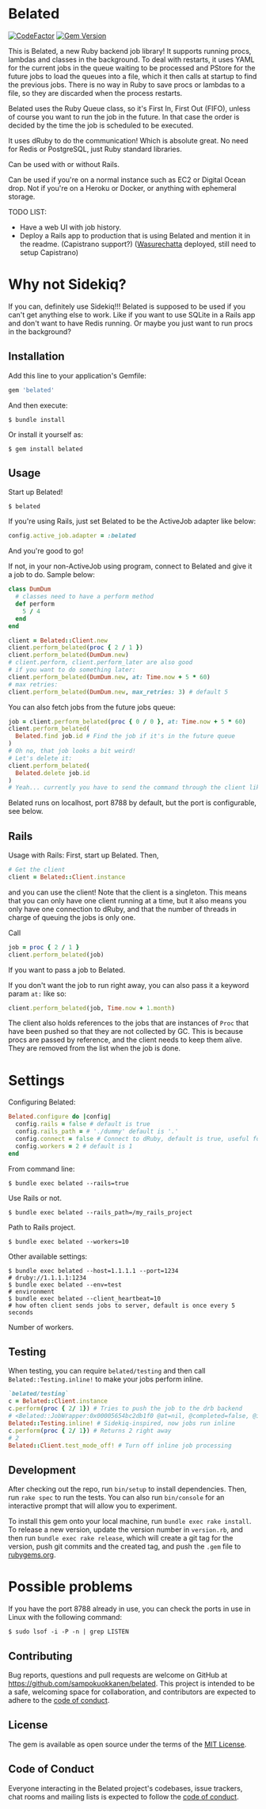 # Belated

[![CodeFactor](https://www.codefactor.io/repository/github/sampokuokkanen/belated/badge)](https://www.codefactor.io/repository/github/sampokuokkanen/belated) [![Gem Version](https://badge.fury.io/rb/belated.svg)](https://badge.fury.io/rb/belated)

This is Belated, a new Ruby backend job library! It supports running procs, lambdas and classes in the background. To deal with restarts, it uses YAML for the current jobs in the queue waiting to be processed and PStore for the future jobs to load the queues into a file, which it then calls at startup to find the previous jobs. There is no way in Ruby to save procs or lambdas to a file, so they are discarded when the process restarts.

Belated uses the Ruby Queue class, so it's First In, First Out (FIFO), unless of course you want to run the job in the future. In that case the order is decided by the time the job is scheduled to be executed. 

It uses dRuby to do the communication! Which is absolute great. No need for Redis or PostgreSQL, just Ruby standard libraries.

Can be used with or without Rails. 

Can be used if you're on a normal instance such as EC2 or Digital Ocean drop. Not if you're on a Heroku or Docker, or anything with ephemeral storage. 

TODO LIST:

- Have a web UI with job history.
- Deploy a Rails app to production that is using Belated
  and mention it in the readme. (Capistrano support?)
  ([Wasurechatta](https://wasurechatta.com/) deployed, still need to setup Capistrano)

# Why not Sidekiq? 

If you can, definitely use Sidekiq!!! Belated is supposed to be used if you can't get anything else to work. Like if you want to use SQLite in a Rails app and don't want to have Redis running. Or maybe you just want to run procs in the background? 

## Installation

Add this line to your application's Gemfile:

```ruby
gem 'belated'
```

And then execute:

    $ bundle install

Or install it yourself as:

    $ gem install belated

## Usage

Start up Belated!

    $ belated

If you're using Rails, just set Belated to be the ActiveJob adapter like below:

```ruby
config.active_job.adapter = :belated
```

And you're good to go!

If not, in your non-ActiveJob using program, connect to Belated and give it a job to do.
Sample below:

```ruby
class DumDum
  # classes need to have a perform method
  def perform
    5 / 4
  end
end

client = Belated::Client.new
client.perform_belated(proc { 2 / 1 })
client.perform_belated(DumDum.new)
# client.perform, client.perform_later are also good
# if you want to do something later:
client.perform_belated(DumDum.new, at: Time.now + 5 * 60)
# max retries:
client.perform_belated(DumDum.new, max_retries: 3) # default 5
```

You can also fetch jobs from the future jobs queue:

```ruby
job = client.perform_belated(proc { 0 / 0 }, at: Time.now + 5 * 60)
client.perform_belated(
  Belated.find job.id # Find the job if it's in the future queue
)
# Oh no, that job looks a bit weird!
# Let's delete it:
client.perform_belated(
  Belated.delete job.id
)
# Yeah... currently you have to send the command through the client like this as a job. :/
```

Belated runs on localhost, port 8788 by default, but the port is configurable, see below. 

## Rails

Usage with Rails:
First, start up Belated.
Then,

```ruby
# Get the client
client = Belated::Client.instance
```

and you can use the client!
Note that the client is a singleton. 
This means that you can only have one client running at a time, 
but it also means you only have one connection to dRuby, and that the number of threads in charge of queuing the jobs is only one.

Call

```ruby
job = proc { 2 / 1 }
client.perform_belated(job)
```

If you want to pass a job to Belated.

If you don't want the job to run right away, you can also pass it a keyword param `at:` like so:

```ruby
client.perform_belated(job, Time.now + 1.month)
```

The client also holds references to the jobs that are instances of `Proc` that have been pushed so that they are not collected by GC. This is because procs are passed by reference, and the client needs to keep them alive. They are removed from the list when the job is done.

# Settings

Configuring Belated:

```ruby
Belated.configure do |config|
  config.rails = false # default is true
  config.rails_path = # './dummy' default is '.'
  config.connect = false # Connect to dRuby, default is true, useful for testing only
  config.workers = 2 # default is 1
end
```

From command line:

    $ bundle exec belated --rails=true

Use Rails or not.

    $ bundle exec belated --rails_path=/my_rails_project

Path to Rails project.

    $ bundle exec belated --workers=10

Other available settings:

    $ bundle exec belated --host=1.1.1.1 --port=1234 
    # druby://1.1.1.1:1234
    $ bundle exec belated --env=test
    # environment
    $ bundle exec belated --client_heartbeat=10
    # how often client sends jobs to server, default is once every 5 seconds


Number of workers.

## Testing

When testing, you can require `belated/testing` and then call `Belated::Testing.inline!` to make your jobs perform inline.

```ruby
`belated/testing`
c = Belated::Client.instance
c.perform(proc { 2/ 1}) # Tries to push the job to the drb backend
# <Belated::JobWrapper:0x00005654bc2db1f0 @at=nil, @completed=false, @id="95e4dc6a-1876-4adf-ae0f-5ae902f5f024", @job=#<Proc:0x00005654bc2db330 (irb):3>, @max_retries=5, @proc_klass=true, @retries=0>
Belated::Testing.inline! # Sidekiq-inspired, now jobs run inline
c.perform(proc { 2/ 1}) # Returns 2 right away
# 2
Belated::Client.test_mode_off! # Turn off inline job processing
```

## Development

After checking out the repo, run `bin/setup` to install dependencies. Then, run `rake spec` to run the tests. You can also run `bin/console` for an interactive prompt that will allow you to experiment.

To install this gem onto your local machine, run `bundle exec rake install`. To release a new version, update the version number in `version.rb`, and then run `bundle exec rake release`, which will create a git tag for the version, push git commits and the created tag, and push the `.gem` file to [rubygems.org](https://rubygems.org).


# Possible problems

If you have the port 8788 already in use, you can check the ports in use in Linux with the following command:

    $ sudo lsof -i -P -n | grep LISTEN
## Contributing

Bug reports, questions and pull requests are welcome on GitHub at https://github.com/sampokuokkanen/belated. This project is intended to be a safe, welcoming space for collaboration, and contributors are expected to adhere to the [code of conduct](https://github.com/sampokuokkanen/belated/blob/master/CODE_OF_CONDUCT.md).

## License

The gem is available as open source under the terms of the [MIT License](https://opensource.org/licenses/MIT).

## Code of Conduct

Everyone interacting in the Belated project's codebases, issue trackers, chat rooms and mailing lists is expected to follow the [code of conduct](https://github.com/sampokuokkanen/belated/blob/main/CODE_OF_CONDUCT.md).
